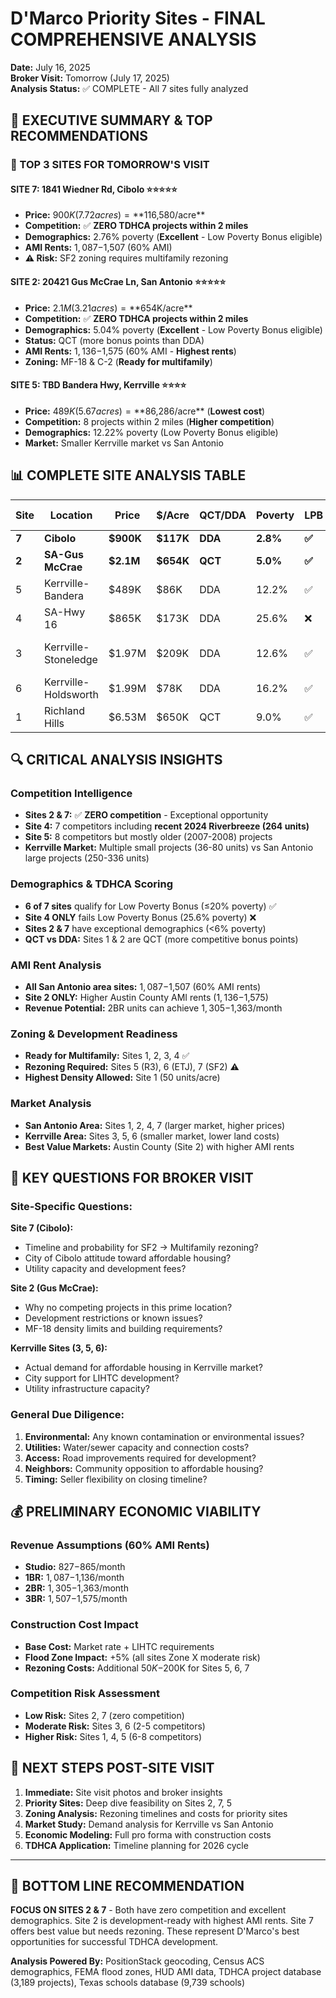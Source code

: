 # D'Marco Priority Sites - FINAL COMPREHENSIVE ANALYSIS
**Date:** July 16, 2025  
**Broker Visit:** Tomorrow (July 17, 2025)  
**Analysis Status:** ✅ COMPLETE - All 7 sites fully analyzed

## 🎯 EXECUTIVE SUMMARY & TOP RECOMMENDATIONS

### **🥇 TOP 3 SITES FOR TOMORROW'S VISIT**

#### **SITE 7: 1841 Wiedner Rd, Cibolo** ⭐⭐⭐⭐⭐
- **Price:** $900K (7.72 acres) = **$116,580/acre**
- **Competition:** ✅ **ZERO TDHCA projects within 2 miles**
- **Demographics:** 2.76% poverty (**Excellent** - Low Poverty Bonus eligible)
- **AMI Rents:** $1,087-$1,507 (60% AMI)
- **⚠️ Risk:** SF2 zoning requires multifamily rezoning

#### **SITE 2: 20421 Gus McCrae Ln, San Antonio** ⭐⭐⭐⭐⭐ 
- **Price:** $2.1M (3.21 acres) = **$654K/acre**
- **Competition:** ✅ **ZERO TDHCA projects within 2 miles**
- **Demographics:** 5.04% poverty (**Excellent** - Low Poverty Bonus eligible)
- **Status:** QCT (more bonus points than DDA)
- **AMI Rents:** $1,136-$1,575 (60% AMI - **Highest rents**)
- **Zoning:** MF-18 & C-2 (**Ready for multifamily**)

#### **SITE 5: TBD Bandera Hwy, Kerrville** ⭐⭐⭐⭐
- **Price:** $489K (5.67 acres) = **$86,286/acre** (**Lowest cost**)
- **Competition:** 8 projects within 2 miles (**Higher competition**)
- **Demographics:** 12.22% poverty (Low Poverty Bonus eligible)
- **Market:** Smaller Kerrville market vs San Antonio

## 📊 COMPLETE SITE ANALYSIS TABLE

| Site | Location | Price | $/Acre | QCT/DDA | Poverty | LPB | Competition | AMI 2BR | Zoning Risk |
|------|----------|-------|---------|---------|---------|-----|-------------|---------|-------------|
| **7** | **Cibolo** | **$900K** | **$117K** | **DDA** | **2.8%** | **✅** | **0** | **$1,305** | **⚠️ SF2** |
| **2** | **SA-Gus McCrae** | **$2.1M** | **$654K** | **QCT** | **5.0%** | **✅** | **0** | **$1,363** | **✅ Ready** |
| 5 | Kerrville-Bandera | $489K | $86K | DDA | 12.2% | ✅ | 8 | $1,305 | ⚠️ R3 |
| 4 | SA-Hwy 16 | $865K | $173K | DDA | 25.6% | ❌ | 7 | $1,305 | ✅ MF33 |
| 3 | Kerrville-Stoneledge | $1.97M | $209K | DDA | 12.6% | ✅ | 2 | $1,305 | ✅ Multi-Use |
| 6 | Kerrville-Holdsworth | $1.99M | $78K | DDA | 16.2% | ✅ | 5 | $1,305 | ⚠️ ETJ |
| 1 | Richland Hills | $6.53M | $650K | QCT | 9.0% | ✅ | 6 | $1,305 | ✅ 50 u/acre |

## 🔍 CRITICAL ANALYSIS INSIGHTS

### **Competition Intelligence**
- **Sites 2 & 7:** ✅ **ZERO competition** - Exceptional opportunity
- **Site 4:** 7 competitors including **recent 2024 Riverbreeze (264 units)**
- **Site 5:** 8 competitors but mostly older (2007-2008) projects
- **Kerrville Market:** Multiple small projects (36-80 units) vs San Antonio large projects (250-336 units)

### **Demographics & TDHCA Scoring**
- **6 of 7 sites** qualify for Low Poverty Bonus (≤20% poverty) ✅
- **Site 4 ONLY** fails Low Poverty Bonus (25.6% poverty) ❌
- **Sites 2 & 7** have exceptional demographics (<6% poverty)
- **QCT vs DDA:** Sites 1 & 2 are QCT (more competitive bonus points)

### **AMI Rent Analysis** 
- **All San Antonio area sites:** $1,087-$1,507 (60% AMI rents)
- **Site 2 ONLY:** Higher Austin County AMI rents ($1,136-$1,575)
- **Revenue Potential:** 2BR units can achieve $1,305-$1,363/month

### **Zoning & Development Readiness**
- **Ready for Multifamily:** Sites 1, 2, 3, 4 ✅
- **Rezoning Required:** Sites 5 (R3), 6 (ETJ), 7 (SF2) ⚠️
- **Highest Density Allowed:** Site 1 (50 units/acre)

### **Market Analysis**
- **San Antonio Area:** Sites 1, 2, 4, 7 (larger market, higher prices)
- **Kerrville Area:** Sites 3, 5, 6 (smaller market, lower land costs)
- **Best Value Markets:** Austin County (Site 2) with higher AMI rents

## 🚨 KEY QUESTIONS FOR BROKER VISIT

### **Site-Specific Questions:**

**Site 7 (Cibolo):**
- Timeline and probability for SF2 → Multifamily rezoning?
- City of Cibolo attitude toward affordable housing?
- Utility capacity and development fees?

**Site 2 (Gus McCrae):**
- Why no competing projects in this prime location?
- Development restrictions or known issues?
- MF-18 density limits and building requirements?

**Kerrville Sites (3, 5, 6):**
- Actual demand for affordable housing in Kerrville market?
- City support for LIHTC development?
- Utility infrastructure capacity?

### **General Due Diligence:**
1. **Environmental:** Any known contamination or environmental issues?
2. **Utilities:** Water/sewer capacity and connection costs?
3. **Access:** Road improvements required for development?
4. **Neighbors:** Community opposition to affordable housing?
5. **Timing:** Seller flexibility on closing timeline?

## 💰 PRELIMINARY ECONOMIC VIABILITY

### **Revenue Assumptions (60% AMI Rents)**
- **Studio:** $827-$865/month
- **1BR:** $1,087-$1,136/month  
- **2BR:** $1,305-$1,363/month
- **3BR:** $1,507-$1,575/month

### **Construction Cost Impact**
- **Base Cost:** Market rate + LIHTC requirements
- **Flood Zone Impact:** +5% (all sites Zone X moderate risk)
- **Rezoning Costs:** Additional $50K-$200K for Sites 5, 6, 7

### **Competition Risk Assessment**
- **Low Risk:** Sites 2, 7 (zero competition)
- **Moderate Risk:** Sites 3, 6 (2-5 competitors) 
- **Higher Risk:** Sites 1, 4, 5 (6-8 competitors)

## 📅 NEXT STEPS POST-SITE VISIT

1. **Immediate:** Site visit photos and broker insights
2. **Priority Sites:** Deep dive feasibility on Sites 2, 7, 5
3. **Zoning Analysis:** Rezoning timelines and costs for priority sites
4. **Market Study:** Demand analysis for Kerrville vs San Antonio
5. **Economic Modeling:** Full pro forma with construction costs
6. **TDHCA Application:** Timeline planning for 2026 cycle

---

## 🎯 **BOTTOM LINE RECOMMENDATION**

**FOCUS ON SITES 2 & 7** - Both have zero competition and excellent demographics. Site 2 is development-ready with highest AMI rents. Site 7 offers best value but needs rezoning. These represent D'Marco's best opportunities for successful TDHCA development.

**Analysis Powered By:** PositionStack geocoding, Census ACS demographics, FEMA flood zones, HUD AMI data, TDHCA project database (3,189 projects), Texas schools database (9,739 schools)